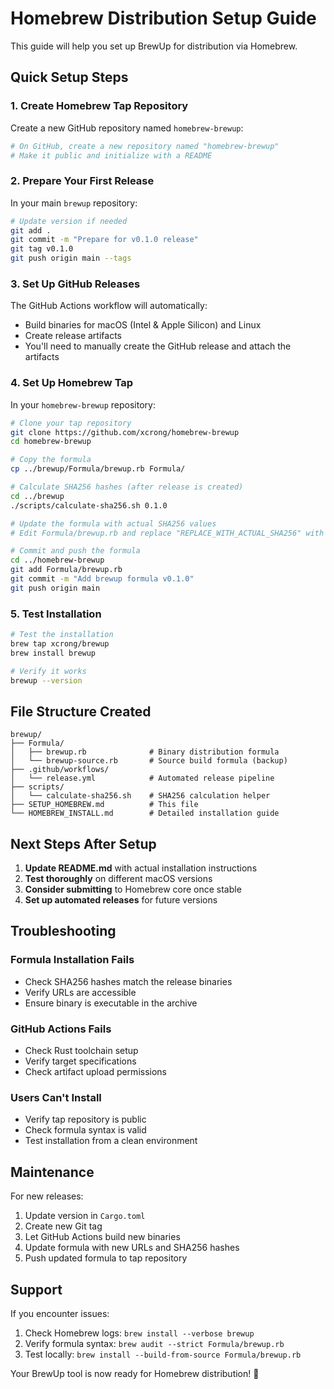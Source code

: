 # Homebrew Distribution Setup Guide

This guide will help you set up BrewUp for distribution via Homebrew.

## Quick Setup Steps

### 1. Create Homebrew Tap Repository

Create a new GitHub repository named `homebrew-brewup`:

```bash
# On GitHub, create a new repository named "homebrew-brewup"
# Make it public and initialize with a README
```

### 2. Prepare Your First Release

In your main `brewup` repository:

```bash
# Update version if needed
git add .
git commit -m "Prepare for v0.1.0 release"
git tag v0.1.0
git push origin main --tags
```

### 3. Set Up GitHub Releases

The GitHub Actions workflow will automatically:
- Build binaries for macOS (Intel & Apple Silicon) and Linux
- Create release artifacts
- You'll need to manually create the GitHub release and attach the artifacts

### 4. Set Up Homebrew Tap

In your `homebrew-brewup` repository:

```bash
# Clone your tap repository
git clone https://github.com/xcrong/homebrew-brewup
cd homebrew-brewup

# Copy the formula
cp ../brewup/Formula/brewup.rb Formula/

# Calculate SHA256 hashes (after release is created)
cd ../brewup
./scripts/calculate-sha256.sh 0.1.0

# Update the formula with actual SHA256 values
# Edit Formula/brewup.rb and replace "REPLACE_WITH_ACTUAL_SHA256" with real values

# Commit and push the formula
cd ../homebrew-brewup
git add Formula/brewup.rb
git commit -m "Add brewup formula v0.1.0"
git push origin main
```

### 5. Test Installation

```bash
# Test the installation
brew tap xcrong/brewup
brew install brewup

# Verify it works
brewup --version
```

## File Structure Created

```
brewup/
├── Formula/
│   ├── brewup.rb              # Binary distribution formula
│   └── brewup-source.rb       # Source build formula (backup)
├── .github/workflows/
│   └── release.yml            # Automated release pipeline
├── scripts/
│   └── calculate-sha256.sh    # SHA256 calculation helper
├── SETUP_HOMEBREW.md          # This file
└── HOMEBREW_INSTALL.md        # Detailed installation guide
```

## Next Steps After Setup

1. **Update README.md** with actual installation instructions
2. **Test thoroughly** on different macOS versions
3. **Consider submitting** to Homebrew core once stable
4. **Set up automated releases** for future versions

## Troubleshooting

### Formula Installation Fails
- Check SHA256 hashes match the release binaries
- Verify URLs are accessible
- Ensure binary is executable in the archive

### GitHub Actions Fails
- Check Rust toolchain setup
- Verify target specifications
- Check artifact upload permissions

### Users Can't Install
- Verify tap repository is public
- Check formula syntax is valid
- Test installation from a clean environment

## Maintenance

For new releases:
1. Update version in `Cargo.toml`
2. Create new Git tag
3. Let GitHub Actions build new binaries
4. Update formula with new URLs and SHA256 hashes
5. Push updated formula to tap repository

## Support

If you encounter issues:
1. Check Homebrew logs: `brew install --verbose brewup`
2. Verify formula syntax: `brew audit --strict Formula/brewup.rb`
3. Test locally: `brew install --build-from-source Formula/brewup.rb`

Your BrewUp tool is now ready for Homebrew distribution! 🍺
